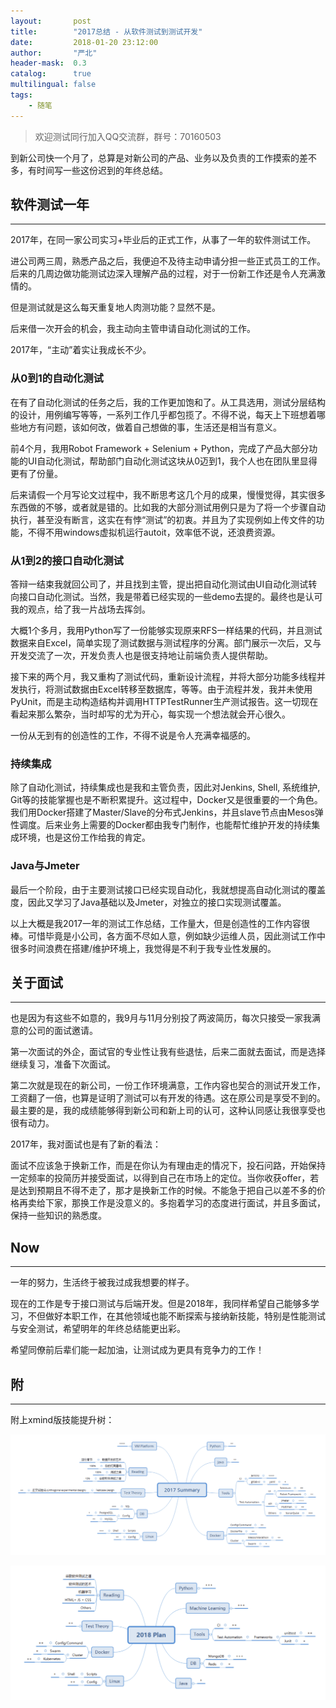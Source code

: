 ```yaml
---
layout:       post
title:        "2017总结 - 从软件测试到测试开发"
date:         2018-01-20 23:12:00
author:       "严北"
header-mask:  0.3
catalog:      true
multilingual: false
tags:
    - 随笔
---
```


> 欢迎测试同行加入QQ交流群，群号：70160503

到新公司快一个月了，总算是对新公司的产品、业务以及负责的工作摸索的差不多，有时间写一些这份迟到的年终总结。

## 软件测试一年

---

2017年，在同一家公司实习+毕业后的正式工作，从事了一年的软件测试工作。

进公司两三周，熟悉产品之后，我便迫不及待主动申请分担一些正式员工的工作。后来的几周边做功能测试边深入理解产品的过程，对于一份新工作还是令人充满激情的。

但是测试就是这么每天重复地人肉测功能？显然不是。

后来借一次开会的机会，我主动向主管申请自动化测试的工作。

2017年，“主动”着实让我成长不少。

### 从0到1的自动化测试

在有了自动化测试的任务之后，我的工作更加饱和了。从工具选用，测试分层结构的设计，用例编写等等，一系列工作几乎都包揽了。不得不说，每天上下班想着哪些地方有问题，该如何改，做着自己想做的事，生活还是相当有意义。

前4个月，我用Robot Framework + Selenium + Python，完成了产品大部分功能的UI自动化测试，帮助部门自动化测试这块从0迈到1，我个人也在团队里显得更有了份量。

后来请假一个月写论文过程中，我不断思考这几个月的成果，慢慢觉得，其实很多东西做的不够，或者就是错的。比如我的大部分测试用例只是为了将一个步骤自动执行，甚至没有断言，这实在有悖“测试”的初衷。并且为了实现例如上传文件的功能，不得不用windows虚拟机运行autoit，效率低不说，还浪费资源。

### 从1到2的接口自动化测试

答辩一结束我就回公司了，并且找到主管，提出把自动化测试由UI自动化测试转向接口自动化测试。当然，我是带着已经实现的一些demo去提的。最终也是认可我的观点，给了我一片战场去挥剑。

大概1个多月，我用Python写了一份能够实现原来RFS一样结果的代码，并且测试数据来自Excel，简单实现了测试数据与测试程序的分离。部门展示一次后，又与开发交流了一次，开发负责人也是很支持地让前端负责人提供帮助。

接下来的两个月，我又重构了测试代码，重新设计流程，并将大部分功能多线程并发执行，将测试数据由Excel转移至数据库，等等。由于流程并发，我并未使用PyUnit，而是主动构造结构并调用HTTPTestRunner生产测试报告。这一切现在看起来那么繁杂，当时却写的尤为开心，每实现一个想法就会开心很久。

一份从无到有的创造性的工作，不得不说是令人充满幸福感的。

### 持续集成

除了自动化测试，持续集成也是我和主管负责，因此对Jenkins, Shell, 系统维护, Git等的技能掌握也是不断积累提升。这过程中，Docker又是很重要的一个角色。我们用Docker搭建了Master/Slave的分布式Jenkins，并且slave节点由Mesos弹性调度。后来业务上需要的Docker都由我专门制作，也能帮忙维护开发的持续集成环境，也是这份工作给我的肯定。

### Java与Jmeter

最后一个阶段，由于主要测试接口已经实现自动化，我就想提高自动化测试的覆盖度，因此又学习了Java基础以及Jmeter，对独立的接口实现测试覆盖。

以上大概是我2017一年的测试工作总结，工作量大，但是创造性的工作内容很棒。可惜毕竟是小公司，各方面不尽如人意，例如缺少运维人员，因此测试工作中很多时间浪费在搭建/维护环境上，我觉得是不利于我专业性发展的。



## 关于面试

---

也是因为有这些不如意的，我9月与11月分别投了两波简历，每次只接受一家我满意的公司的面试邀请。

第一次面试的外企，面试官的专业性让我有些退怯，后来二面就去面试，而是选择继续复习，准备下次面试。

第二次就是现在的新公司，一份工作环境满意，工作内容也契合的测试开发工作，工资翻了一倍，也算是证明了测试可以有开发的待遇。这在原公司是享受不到的。最主要的是，我的成绩能够得到新公司和新上司的认可，这种认同感让我很享受也很有动力。

2017年，我对面试也是有了新的看法：

面试不应该急于换新工作，而是在你认为有理由走的情况下，投石问路，开始保持一定频率的投简历并接受面试，以得到自己在市场上的定位。当你收获offer，若是达到预期且不得不走了，那才是换新工作的时候。不能急于把自己以差不多的价格再卖给下家，那换工作是没意义的。多抱着学习的态度进行面试，并且多面试，保持一些知识的熟悉度。


## Now

---

一年的努力，生活终于被我过成我想要的样子。

现在的工作是专于接口测试与后端开发。但是2018年，我同样希望自己能够多学习，不但做好本职工作，在其他领域也能不断探索与接纳新技能，特别是性能测试与安全测试，希望明年的年终总结能更出彩。

希望同僚前后辈们能一起加油，让测试成为更具有竞争力的工作！



## 附

---

附上xmind版技能提升树：

![2017测试相关技能提升度](/img/in-post/article-2017-summary/2017summary.png)

![2018测试相关技能期望提升度](/img/in-post/article-2017-summary/2018plan.png)
